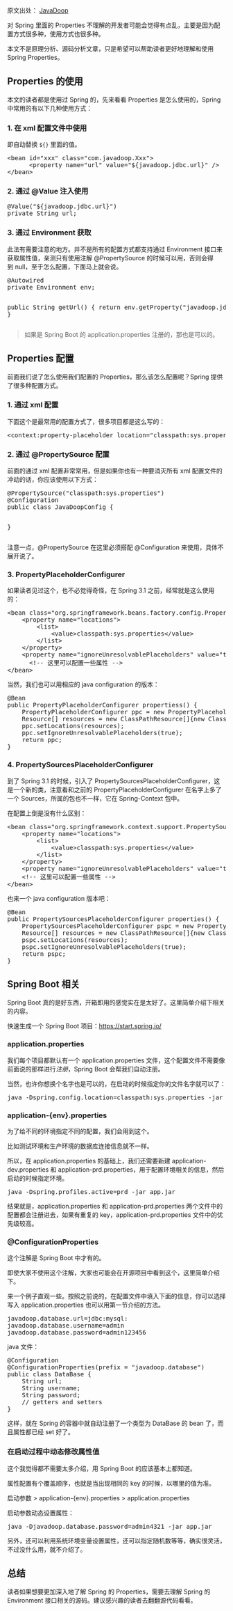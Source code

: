 <div class="entry"> 
 <div class="copyright-area">
  原文出处： 
  <a ref="nofollow" target="_blank" href="https://javadoop.com/post/spring-properties">JavaDoop</a>
 </div> 
 <p>对 Spring 里面的 Properties 不理解的开发者可能会觉得有点乱，主要是因为配置方式很多种，使用方式也很多种。</p> 
 <p>本文不是原理分析、源码分析文章，只是希望可以帮助读者更好地理解和使用 Spring Properties。</p> 
 <h2 id="Properties%20%E7%9A%84%E4%BD%BF%E7%94%A8">Properties 的使用</h2> 
 <p>本文的读者都是使用过 Spring 的，先来看看 Properties 是怎么使用的，Spring 中常用的有以下几种使用方式：</p> 
 <h3 id="1.%20%E5%9C%A8%20xml%20%E9%85%8D%E7%BD%AE%E6%96%87%E4%BB%B6%E4%B8%AD%E4%BD%BF%E7%94%A8">1. 在 xml 配置文件中使用</h3> 
 <p>即自动替换&nbsp;<code>${}</code>&nbsp;里面的值。</p> 
 <pre class="brush: java; gutter: true">&lt;bean id="xxx" class="com.javadoop.Xxx"&gt;
      &lt;property name="url" value="${javadoop.jdbc.url}" /&gt;
&lt;/bean&gt;</pre> 
 <h3 id="2.%20%E9%80%9A%E8%BF%87%20%40Value%20%E6%B3%A8%E5%85%A5%E4%BD%BF%E7%94%A8">2. 通过 @Value 注入使用</h3> 
 <pre class="brush: java; gutter: true">@Value("${javadoop.jdbc.url}")
private String url;</pre> 
 <h3 id="3.%20%E9%80%9A%E8%BF%87%20Environment%20%E8%8E%B7%E5%8F%96">3. 通过 Environment 获取</h3> 
 <p>此法有需要注意的地方。并不是所有的配置方式都支持通过 Environment 接口来获取属性值，亲测只有使用注解 @PropertySource 的时候可以用，否则会得到&nbsp;null，至于怎么配置，下面马上就会说。</p> 
 <pre class="brush: java; gutter: true">@Autowired
private Environment env;

public String getUrl() {
    return env.getProperty("javadoop.jdbc.url");
}</pre> 
 <blockquote>
  <p>如果是 Spring Boot 的 application.properties 注册的，那也是可以的。</p>
 </blockquote> 
 <h2 id="Properties%20%E9%85%8D%E7%BD%AE">Properties 配置</h2> 
 <p>前面我们说了怎么使用我们配置的 Properties，那么该怎么配置呢？Spring 提供了很多种配置方式。</p> 
 <h3 id="1.%20%E9%80%9A%E8%BF%87%20xml%20%E9%85%8D%E7%BD%AE">1. 通过 xml 配置</h3> 
 <p>下面这个是最常用的配置方式了，很多项目都是这么写的：</p> 
 <pre class="brush: java; gutter: true">&lt;context:property-placeholder location="classpath:sys.properties" /&gt;</pre> 
 <h3 id="2.%20%E9%80%9A%E8%BF%87%20%40PropertySource%20%E9%85%8D%E7%BD%AE">2. 通过 @PropertySource 配置</h3> 
 <p>前面的通过 xml 配置非常常用，但是如果你也有一种要消灭所有 xml 配置文件的冲动的话，你应该使用以下方式：</p> 
 <pre class="brush: java; gutter: true">@PropertySource("classpath:sys.properties")
@Configuration
public class JavaDoopConfig {

}</pre> 
 <p>注意一点，@PropertySource 在这里必须搭配 @Configuration 来使用，具体不展开说了。</p> 
 <h3 id="3.%20PropertyPlaceholderConfigurer">3. PropertyPlaceholderConfigurer</h3> 
 <p>如果读者见过这个，也不必觉得奇怪，在 Spring 3.1 之前，经常就是这么使用的：</p> 
 <pre class="brush: java; gutter: true">&lt;bean class="org.springframework.beans.factory.config.PropertyPlaceholderConfigurer"&gt;
    &lt;property name="locations"&gt;
        &lt;list&gt;
            &lt;value&gt;classpath:sys.properties&lt;/value&gt;
        &lt;/list&gt;
    &lt;/property&gt;
    &lt;property name="ignoreUnresolvablePlaceholders" value="true"/&gt;
      &lt;!-- 这里可以配置一些属性 --&gt;
&lt;/bean&gt;</pre> 
 <p>当然，我们也可以用相应的 java configuration 的版本：</p> 
 <pre class="brush: java; gutter: true">@Bean
public PropertyPlaceholderConfigurer propertiess() {
    PropertyPlaceholderConfigurer ppc = new PropertyPlaceholderConfigurer();
    Resource[] resources = new ClassPathResource[]{new ClassPathResource("sys.properties")};
    ppc.setLocations(resources);
    ppc.setIgnoreUnresolvablePlaceholders(true);
    return ppc;
}</pre> 
 <h3 id="4.%20PropertySourcesPlaceholderConfigurer">4. PropertySourcesPlaceholderConfigurer</h3> 
 <p>到了 Spring 3.1 的时候，引入了&nbsp;PropertySourcesPlaceholderConfigurer，这是一个新的类，注意看和之前的 PropertyPlaceholderConfigurer 在名字上多了一个&nbsp;Sources，所属的包也不一样，它在 Spring-Context 包中。</p> 
 <p>在配置上倒是没有什么区别：</p> 
 <pre class="brush: java; gutter: true">&lt;bean class="org.springframework.context.support.PropertySourcesPlaceholderConfigurer"&gt;
    &lt;property name="locations"&gt;
        &lt;list&gt;
            &lt;value&gt;classpath:sys.properties&lt;/value&gt;
        &lt;/list&gt;
    &lt;/property&gt;
    &lt;property name="ignoreUnresolvablePlaceholders" value="true"/&gt;
    &lt;!-- 这里可以配置一些属性 --&gt;
&lt;/bean&gt;</pre> 
 <p>也来一个 java configuration 版本吧：</p> 
 <pre class="brush: java; gutter: true">@Bean
public PropertySourcesPlaceholderConfigurer properties() {
    PropertySourcesPlaceholderConfigurer pspc = new PropertySourcesPlaceholderConfigurer();
    Resource[] resources = new ClassPathResource[]{new ClassPathResource("sys.properties")};
    pspc.setLocations(resources);
    pspc.setIgnoreUnresolvablePlaceholders(true);
    return pspc;
}</pre> 
 <h2 id="Spring%20Boot%20%E7%9B%B8%E5%85%B3">Spring Boot 相关</h2> 
 <p>Spring Boot 真的是好东西，开箱即用的感觉实在是太好了。这里简单介绍下相关的内容。</p> 
 <p>快速生成一个 Spring Boot 项目：<a href="https://start.spring.io/" class="external" rel="nofollow" target="_blank">https://start.spring.io/</a></p> 
 <h3 id="application.properties">application.properties</h3> 
 <p>我们每个项目都默认有一个 application.properties 文件，这个配置文件不需要像前面说的那样进行<em>注册</em>，Spring Boot 会帮我们自动注册。</p> 
 <p>当然，也许你想换个名字也是可以的，在启动的时候指定你的文件名字就可以了：</p> 
 <pre class="brush: java; gutter: true">java -Dspring.config.location=classpath:sys.properties -jar app.jar</pre> 
 <h3 id="application-%7Benv%7D.properties">application-{env}.properties</h3> 
 <p>为了给不同的环境指定不同的配置，我们会用到这个。</p> 
 <p>比如测试环境和生产环境的数据库连接信息就不一样。</p> 
 <p>所以，在 application.properties 的基础上，我们还需要新建 application-dev.properties 和 application-prd.properties，用于配置环境相关的信息，然后启动的时候指定环境。</p> 
 <pre class="brush: java; gutter: true">java -Dspring.profiles.active=prd -jar app.jar</pre> 
 <p>结果就是，application.properties 和 application-prd.properties 两个文件中的配置都会注册进去，如果有重复的 key，application-prd.properties 文件中的优先级较高。</p> 
 <h3 id="%40ConfigurationProperties">@ConfigurationProperties</h3> 
 <p>这个注解是 Spring Boot 中才有的。</p> 
 <p>即使大家不使用这个注解，大家也可能会在开源项目中看到这个，这里简单介绍下。</p> 
 <p>来一个例子直观一些。按照之前说的，在配置文件中填入下面的信息，你可以选择写入 application.properties 也可以用第一节介绍的方法。</p> 
 <pre class="brush: java; gutter: true">javadoop.database.url=jdbc:mysql:
javadoop.database.username=admin
javadoop.database.password=admin123456</pre> 
 <p>java 文件：</p> 
 <pre class="brush: java; gutter: true">@Configuration
@ConfigurationProperties(prefix = "javadoop.database")
public class DataBase {
    String url;
    String username;
    String password;
    // getters and setters
}</pre> 
 <p>这样，就在 Spring 的容器中就自动注册了一个类型为 DataBase 的 bean 了，而且属性都已经 set 好了。</p> 
 <h3 id="%E5%9C%A8%E5%90%AF%E5%8A%A8%E8%BF%87%E7%A8%8B%E4%B8%AD%E5%8A%A8%E6%80%81%E4%BF%AE%E6%94%B9%E5%B1%9E%E6%80%A7%E5%80%BC">在启动过程中动态修改属性值</h3> 
 <p>这个我觉得都不需要太多介绍，用 Spring Boot 的应该基本上都知道。</p> 
 <p>属性配置有个覆盖顺序，也就是当出现相同的 key 的时候，以哪里的值为准。</p> 
 <p>启动参数 &gt; application-{env}.properties &gt; application.properties</p> 
 <p>启动参数动态设置属性：</p> 
 <pre class="brush: java; gutter: true">java -Djavadoop.database.password=admin4321 -jar app.jar</pre> 
 <p>另外，还可以利用系统环境变量设置属性，还可以指定随机数等等，确实很灵活，不过没什么用，就不介绍了。</p> 
 <h2 id="%E6%80%BB%E7%BB%93">总结</h2> 
 <p>读者如果想要更加深入地了解 Spring 的 Properties，需要去理解 Spring 的 Environment 接口相关的源码。建议感兴趣的读者去翻翻源代码看看。</p> 
 <!-- BEGIN #author-bio --> 
 <!-- END #author-bio --> 
</div>